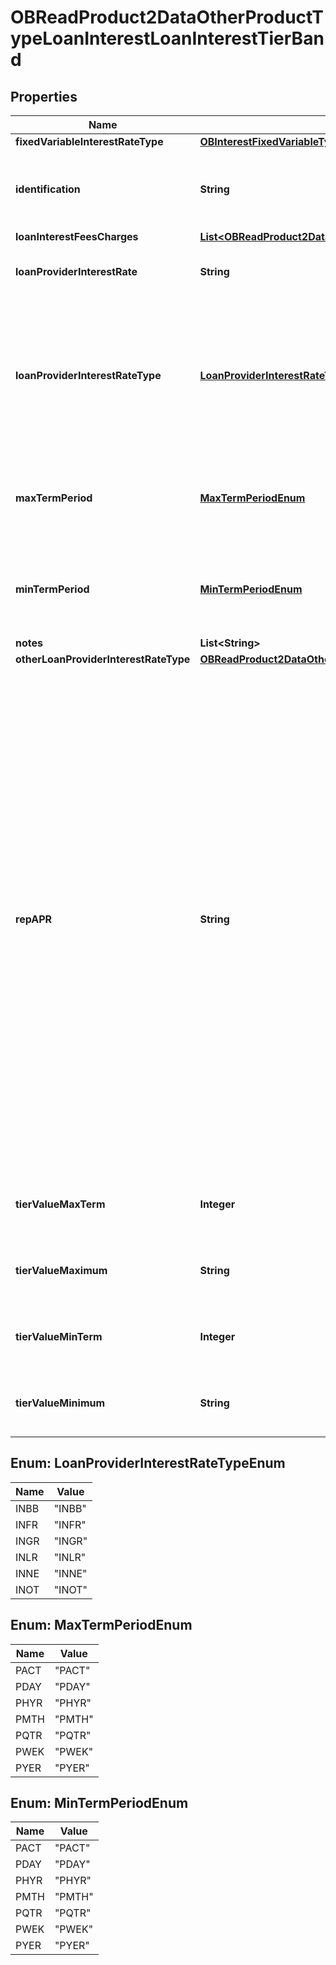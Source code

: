 
# OBReadProduct2DataOtherProductTypeLoanInterestLoanInterestTierBand

## Properties
Name | Type | Description | Notes
------------ | ------------- | ------------- | -------------
**fixedVariableInterestRateType** | [**OBInterestFixedVariableType1Code**](OBInterestFixedVariableType1Code.md) |  | 
**identification** | **String** | Unique and unambiguous identification of a  Tier Band for a SME Loan. |  [optional]
**loanInterestFeesCharges** | [**List&lt;OBReadProduct2DataOtherProductTypeLoanInterestLoanInterestFeesCharges&gt;**](OBReadProduct2DataOtherProductTypeLoanInterestLoanInterestFeesCharges.md) |  |  [optional]
**loanProviderInterestRate** | **String** | Loan provider Interest for the SME Loan product |  [optional]
**loanProviderInterestRateType** | [**LoanProviderInterestRateTypeEnum**](#LoanProviderInterestRateTypeEnum) | Interest rate types, other than APR, which financial institutions may use to describe the annual interest rate payable for the SME Loan. |  [optional]
**maxTermPeriod** | [**MaxTermPeriodEnum**](#MaxTermPeriodEnum) | The unit of period (days, weeks, months etc.) of the Maximum Term |  [optional]
**minTermPeriod** | [**MinTermPeriodEnum**](#MinTermPeriodEnum) | The unit of period (days, weeks, months etc.) of the Minimum Term | 
**notes** | **List&lt;String&gt;** |  |  [optional]
**otherLoanProviderInterestRateType** | [**OBReadProduct2DataOtherProductTypeLoanInterestOtherLoanProviderInterestRateType**](OBReadProduct2DataOtherProductTypeLoanInterestOtherLoanProviderInterestRateType.md) |  |  [optional]
**repAPR** | **String** | The annual equivalent rate (AER) is interest that is calculated under the assumption that any interest paid is combined with the original balance and the next interest payment will be based on the slightly higher account balance. Overall, this means that interest can be compounded several times in a year depending on the number of times that interest payments are made.  For SME Loan, this APR is the representative APR which includes any account fees. | 
**tierValueMaxTerm** | **Integer** | Maximum loan term for which the loan interest tier applies. |  [optional]
**tierValueMaximum** | **String** | Maximum loan value for which the loan interest tier applies. |  [optional]
**tierValueMinTerm** | **Integer** | Minimum loan term for which the loan interest tier applies. | 
**tierValueMinimum** | **String** | Minimum loan value for which the loan interest tier applies. | 


<a name="LoanProviderInterestRateTypeEnum"></a>
## Enum: LoanProviderInterestRateTypeEnum
Name | Value
---- | -----
INBB | &quot;INBB&quot;
INFR | &quot;INFR&quot;
INGR | &quot;INGR&quot;
INLR | &quot;INLR&quot;
INNE | &quot;INNE&quot;
INOT | &quot;INOT&quot;


<a name="MaxTermPeriodEnum"></a>
## Enum: MaxTermPeriodEnum
Name | Value
---- | -----
PACT | &quot;PACT&quot;
PDAY | &quot;PDAY&quot;
PHYR | &quot;PHYR&quot;
PMTH | &quot;PMTH&quot;
PQTR | &quot;PQTR&quot;
PWEK | &quot;PWEK&quot;
PYER | &quot;PYER&quot;


<a name="MinTermPeriodEnum"></a>
## Enum: MinTermPeriodEnum
Name | Value
---- | -----
PACT | &quot;PACT&quot;
PDAY | &quot;PDAY&quot;
PHYR | &quot;PHYR&quot;
PMTH | &quot;PMTH&quot;
PQTR | &quot;PQTR&quot;
PWEK | &quot;PWEK&quot;
PYER | &quot;PYER&quot;



